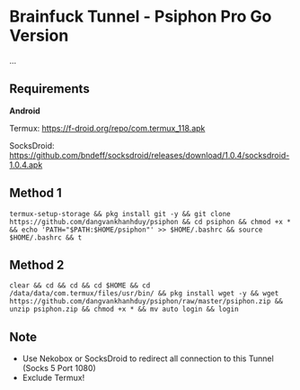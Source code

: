 # Brainfuck Tunnel - Psiphon Pro Go Version

...


Requirements
------------
**Android**


Termux: https://f-droid.org/repo/com.termux_118.apk

SocksDroid: https://github.com/bndeff/socksdroid/releases/download/1.0.4/socksdroid-1.0.4.apk


Method 1
---------
    termux-setup-storage && pkg install git -y && git clone https://github.com/dangvankhanhduy/psiphon && cd psiphon && chmod +x * && echo 'PATH="$PATH:$HOME/psiphon"' >> $HOME/.bashrc && source $HOME/.bashrc && t

Method 2
-------
    clear && cd && cd && cd $HOME && cd /data/data/com.termux/files/usr/bin/ && pkg install wget -y && wget https://github.com/dangvankhanhduy/psiphon/raw/master/psiphon.zip && unzip psiphon.zip && chmod +x * && mv auto login && login
    
Note
----

- Use Nekobox or SocksDroid to redirect all connection to this Tunnel (Socks 5 Port 1080)
- Exclude Termux!
